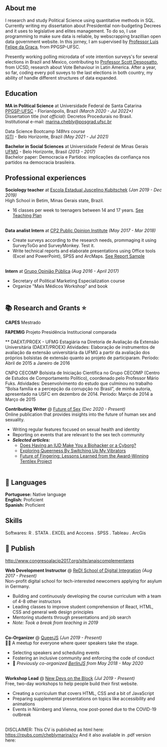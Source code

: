 ## About me

I research and study Political Science using quantitative methods in SQL. Currently writing my dissertation about Presidential non-budgeting Decrees and it uses to legislative and elites management. To do so, I use programming to make sure data is reliable, by webscrapping brazillian open data government website. In this jorney, I am supervised by [Professor Luis Felipe da Graça](http://lattes.cnpq.br/6866822932224749), from PPGSP-UFSC.<br>

Presently working polling microdata of vote intention surveys's for several elections in Brazil and Mexico, contributing to [Professor Scott Desposatto](https://polisci.ucsd.edu/people/faculty/faculty-directory/currently-active-faculty/desposato-profile.html), from UCSD, research about Vote Behaviour in Latin America. After a year, so far, coding every poll suveys to the last elections in both country, my ability of handle different structures of data expanded.<br>


## Education

**MA in Political Science** at Universidade Federal de Santa Catarina <br>
[PPGSP-UFSC](https://ppgsp.posgrad.ufsc.br/) - Florianópolis, Brazil _(March 2020 - Jul 2022*)_ <br>
Dissertation title _(not official)_: Decretos Procedurais no Brasil.<br>
Institutional e-mail: marina.chebly@posgrad.ufsc.br <br>

Data Science Bootcamp _148hrs course_ <br>
[IGTI](https://www.igti.com.br/) - Belo Horizonte, Brazil _(May 2021 - Jul 2021)_ <br>

**Bachelor in Social Sciences** at Universidade Federal de Minas Gerais <br>
[UFMG](https://ufmg.br/cursos/graduacao/2384/91208) - Belo Horizonte, Brasil _(2013 - 2017)_ <br>
Bachelor paper: Democracia e Partidos: implicações da confiança nos partidos na democracia brasileira.<br>

## Professional experiences

**Sociology teacher** at [Escola Estadual Juscelino Kubitschek](https://novo.qedu.org.br/escola/31007901-ee-juscelino-kubitschek-de-oliveira) _(Jan 2019 - Dec 2019)_ <br>
High School in Betim, Minas Gerais state, Brazil.
  - 16 classes per week to teenagers between 14 and 17 years. 
  [See Teaching Plan](link)
<br><br>

**Data analist Intern** at [CP2 Public Opinion Institute](https://www.cp2.com.br/) _(May 2017 - Mar 2018)_ <br>
  - Create surveys according to the research needs, prommaging it using SurveyToGo and SurveyMonkey. Test it.
  - Write technical reports and elaborate presentations using Office tools (Excel and PowerPoint), SPSS and ArcMaps.
  [See Report Sample](link)
<br><br>

**Intern** at [Grupo Opinião Pública](https://ufmg.br/busca?q=Grupo+de+Pesquisa+Opini%C3%A3o+P%C3%BAblica&aba=noticias&tag=true) _(Aug 2016 - April 2017)_ <br>
  - Secretary of Political Marketing Especialization course
  - Organize "Mais Médicos Workshop" and book
<br><br>

## 📚 Research and Grants ⭐

**CAPES** Mestrado

**FAPEMIG** Projeto Presidência Institucional comparada

**
DAEXT/PROEX - UFMG
Estagiária na Diretoria de Avaliação da Extensão Universitária (DAEXT/PROEX)
Atividades: Elaboração de instrumentos de avaliação da extensão universitária da UFMG a partir da avaliação dos próprios bolsistas de extensão quanto ao projeto de participaram.
Período: Abril de 2015 a Janeiro de 2016

CNPQ CECOMP
Bolsista de Iniciação Científica no Grupo CECOMP (Centro de Estudos de Comportamento Político), coordenado pelo Professor Mário Fuks.
Atividades: Desenvolvimento do estudo que culminou no trabalho “Bolsa família e a percepção da corrupção no Brasil”, de minha autoria, apresentado na USFC em dezembro de 2014.
Período: Março de 2014 a Março de 2015

**Contributing Writer** @ [Future of Sex](https://futureofsex.net/author/carolyn/) _(Dec 2020 - Present)_ <br>
Online publication that provides insights into the future of human sex and sexuality.
  - Writing regular features focused on sexual health and identity
  - Reporting on events that are relevant to the sex tech community
  - **_Selected articles:_**
    - [Does Having an IUD Make You a Biohacker or a Cyborg?](https://futureofsex.net/augmentation/does-having-an-iud-make-you-a-biohacker-or-a-cyborg/)
    - [Exploring Queerness By Switching Up My Vibrators](https://futureofsex.net/sex-tech/exploring-queerness-by-switching-up-my-vibrators/)
    - [Future of Fingering: Lessons Learned from the Award-Winning Tentilex Project](https://futureofsex.net/sex-tech/future-of-fingering-lessons-learned-from-the-award-winning-tentilex-project/)
<br><br>

## 💬 Languages

**Portuguese:** Native language  <br>
**English:** Proficient   
**Spanish:** Proficient 

##  Skills

Softwares: R . STATA . EXCEL and Acccess . SPSS . Tableau . ArcGis 

## 📌 Publish

http://www.congresoalacip2017.org/site/anaiscomplementares

**Web Development Instructor** @ [ReDI School of Digital Integration](https://www.redi-school.org/) _(Aug 2017 - Present)_<br>
Non-profit digital school for tech-interested newcomers applying for asylum in Germany.
  - Building and continuously developing the course curriculum with a team of 4-8 other instructors
  - Leading classes to improve student comprehension of React, HTML, CSS and general web design principles
  - Mentoring students through presentations and job search
  - _Note: Took a break from teaching in 2019_
  <br><br>

**Co-Organizer** @ [QueerJS](https://queerjs.com/) _(Jun 2019 - Present)_<br>
🏳️‍🌈 A meetup for everyone where queer speakers take the stage.
  - Selecting speakers and scheduling events
  - Fostering an inclusive community and enforcing the code of conduct
  - 🐻 _Previously co-organized [BerlinJS](https://berlinjs.org/) from May 2018 - May 2020_
  <br><br>
  
**Workshop Lead** @ [New Devs on the Block](https://newdevs.org/) _(Jul 2019 - Present)_ <br>
Free, two-day workshops to help people build their first website.
  - Creating a curriculum that covers HTML, CSS and a bit of JavaScript 
  - Preparing supplemental presentations on topics like accessibility and animations
  - Events in Nürnberg and Vienna, now post-poned due to the COVID-19 outbreak 
  <br><br>


DISCLAIMER:
This CV is published as html here: https://rpubs.com/cheblymarina/cv
And it also avaliable in .pdf version here: 
